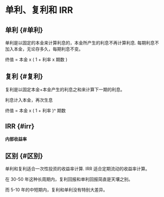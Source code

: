 # 单利、复利和 IRR


## 单利 {#单利}

单利是以固定的本金来计算利息的，本金所产生的利息不再计算利息.
每期利息不加入本金，无论存多久，每期利息不变。

终值 = 本金 x ( 1 + 利率 x 期数 )


## 复利 {#复利}

复利是以固定本金+本金产生的利息之和来计算下一期的利息。

利息计入本金，再次生息

终值 = 本金 x ( 1 + 利率 )^ 期数


## IRR {#irr}

**内部收益率**


## 区别 {#区别}

单利和复利适合一次性投资的收益率计算.
IRR 适合定期流动的收益率计算。

在 30-50 年这种长周期内，复利回报和单利回报简直是天壤之别。

而 5-10 年的中短期内，复利和单利没有特别大差异。
